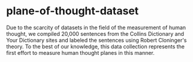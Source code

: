 # plane-of-thought-dataset
Due to the scarcity of datasets in the field of the measurement of human thought, we compiled 20,000 sentences from the Collins Dictionary and Your Dictionary sites and labeled the sentences using Robert Cloninger's theory. To the best of our knowledge, this data collection represents the first effort to measure human thought planes in this manner.
